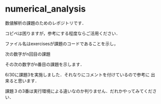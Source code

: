 # numerical_analysis

数値解析の課題のためのレポジトリです．

コピペは困りますが，参考にする程度ならご活用ください．

ファイル名はexercisesが課題のコードであることを示し，

次の数字がn回目の課題

その次の数字がn番目の課題を示します．

6/30に課題3を実施しました．それなりにコメントを付けているので参考に
出来ると思います．

課題３の3番は実行環境による違いなのか判りません．だれかやってみてください．

